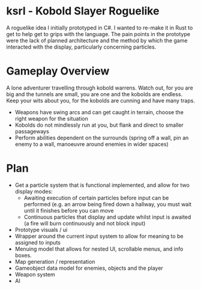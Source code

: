 # ksrl - Kobold Slayer Roguelike
A roguelike idea I initially prototyped in C#. I wanted to re-make it in Rust to get to help get to grips with the language. The pain points in the prototype were the lack of planned architecture and the method by which the game interacted with the display, particularly concerning particles.

# Gameplay Overview
A lone adventurer travelling through kobold warrens. Watch out, for you are big and the tunnels are small, you are one and the kobolds are endless. Keep your wits about you, for the kobolds are cunning and have many traps.

- Weapons have swing arcs and can get caught in terrain, choose the right weapon for the situation
- Kobolds do not mindlessly run at you, but flank and direct to smaller passageways
- Perform abilities dependent on the surrounds (spring off a wall, pin an enemy to a wall, manoeuvre around enemies in wider spaces)

# Plan

- Get a particle system that is functional implemented, and allow for two display modes:
  - Awaiting execution of certain particles before input can be performed (e.g. an arrow being fired down a hallway, you must wait until it finishes before you can move
  - Continuous particles that display and update whilst input is awaited (a fire will burn continuously and not block input)
- Prototype visuals / ui
- Wrapper around the current input system to allow for meaning to be assigned to inputs
- Menuing model that allows for nested UI, scrollable menus, and info boxes.
- Map generation / representation
- Gameobject data model for enemies, objects and the player
- Weapon system
- AI
